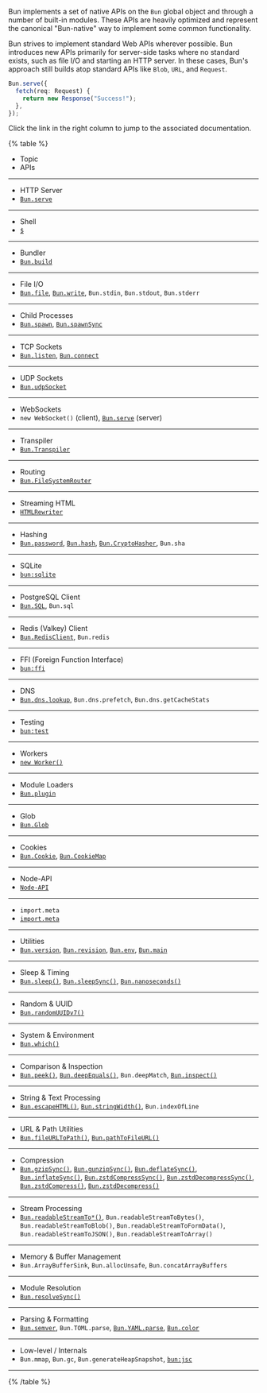 Bun implements a set of native APIs on the `Bun` global object and through a number of built-in modules. These APIs are heavily optimized and represent the canonical "Bun-native" way to implement some common functionality.

Bun strives to implement standard Web APIs wherever possible. Bun introduces new APIs primarily for server-side tasks where no standard exists, such as file I/O and starting an HTTP server. In these cases, Bun's approach still builds atop standard APIs like `Blob`, `URL`, and `Request`.

```ts
Bun.serve({
  fetch(req: Request) {
    return new Response("Success!");
  },
});
```

Click the link in the right column to jump to the associated documentation.

{% table %}

- Topic
- APIs

---

- HTTP Server
- [`Bun.serve`](https://bun.com/docs/api/http#bun-serve)

---

- Shell
- [`$`](https://bun.com/docs/runtime/shell)

---

- Bundler
- [`Bun.build`](https://bun.com/docs/bundler)

---

- File I/O
- [`Bun.file`](https://bun.com/docs/api/file-io#reading-files-bun-file), [`Bun.write`](https://bun.com/docs/api/file-io#writing-files-bun-write), `Bun.stdin`, `Bun.stdout`, `Bun.stderr`

---

- Child Processes
- [`Bun.spawn`](https://bun.com/docs/api/spawn#spawn-a-process-bun-spawn), [`Bun.spawnSync`](https://bun.com/docs/api/spawn#blocking-api-bun-spawnsync)

---

- TCP Sockets
- [`Bun.listen`](https://bun.com/docs/api/tcp#start-a-server-bun-listen), [`Bun.connect`](https://bun.com/docs/api/tcp#start-a-server-bun-listen)

---

- UDP Sockets
- [`Bun.udpSocket`](https://bun.com/docs/api/udp)

---

- WebSockets
- `new WebSocket()` (client), [`Bun.serve`](https://bun.com/docs/api/websockets) (server)

---

- Transpiler
- [`Bun.Transpiler`](https://bun.com/docs/api/transpiler)

---

- Routing
- [`Bun.FileSystemRouter`](https://bun.com/docs/api/file-system-router)

---

- Streaming HTML
- [`HTMLRewriter`](https://bun.com/docs/api/html-rewriter)

---

- Hashing
- [`Bun.password`](https://bun.com/docs/api/hashing#bun-password), [`Bun.hash`](https://bun.com/docs/api/hashing#bun-hash), [`Bun.CryptoHasher`](https://bun.com/docs/api/hashing#bun-cryptohasher), `Bun.sha`

---

- SQLite
- [`bun:sqlite`](https://bun.com/docs/api/sqlite)

---

- PostgreSQL Client
- [`Bun.SQL`](https://bun.com/docs/api/sql), `Bun.sql`

---

- Redis (Valkey) Client
- [`Bun.RedisClient`](https://bun.com/docs/api/redis), `Bun.redis`

---

- FFI (Foreign Function Interface)
- [`bun:ffi`](https://bun.com/docs/api/ffi)

---

- DNS
- [`Bun.dns.lookup`](https://bun.com/docs/api/dns), `Bun.dns.prefetch`, `Bun.dns.getCacheStats`

---

- Testing
- [`bun:test`](https://bun.com/docs/cli/test)

---

- Workers
- [`new Worker()`](https://bun.com/docs/api/workers)

---

- Module Loaders
- [`Bun.plugin`](https://bun.com/docs/bundler/plugins)

---

- Glob
- [`Bun.Glob`](https://bun.com/docs/api/glob)

---

- Cookies
- [`Bun.Cookie`](https://bun.com/docs/api/cookie), [`Bun.CookieMap`](https://bun.com/docs/api/cookie)

---

- Node-API
- [`Node-API`](https://bun.com/docs/api/node-api)

---

- `import.meta`
- [`import.meta`](https://bun.com/docs/api/import-meta)

---

- Utilities
- [`Bun.version`](https://bun.com/docs/api/utils#bun-version), [`Bun.revision`](https://bun.com/docs/api/utils#bun-revision), [`Bun.env`](https://bun.com/docs/api/utils#bun-env), [`Bun.main`](https://bun.com/docs/api/utils#bun-main)

---

- Sleep & Timing
- [`Bun.sleep()`](https://bun.com/docs/api/utils#bun-sleep), [`Bun.sleepSync()`](https://bun.com/docs/api/utils#bun-sleepsync), [`Bun.nanoseconds()`](https://bun.com/docs/api/utils#bun-nanoseconds)

---

- Random & UUID
- [`Bun.randomUUIDv7()`](https://bun.com/docs/api/utils#bun-randomuuidv7)

---

- System & Environment
- [`Bun.which()`](https://bun.com/docs/api/utils#bun-which)

---

- Comparison & Inspection
- [`Bun.peek()`](https://bun.com/docs/api/utils#bun-peek), [`Bun.deepEquals()`](https://bun.com/docs/api/utils#bun-deepequals), `Bun.deepMatch`, [`Bun.inspect()`](https://bun.com/docs/api/utils#bun-inspect)

---

- String & Text Processing
- [`Bun.escapeHTML()`](https://bun.com/docs/api/utils#bun-escapehtml), [`Bun.stringWidth()`](https://bun.com/docs/api/utils#bun-stringwidth), `Bun.indexOfLine`

---

- URL & Path Utilities
- [`Bun.fileURLToPath()`](https://bun.com/docs/api/utils#bun-fileurltopath), [`Bun.pathToFileURL()`](https://bun.com/docs/api/utils#bun-pathtofileurl)

---

- Compression
- [`Bun.gzipSync()`](https://bun.com/docs/api/utils#bun-gzipsync), [`Bun.gunzipSync()`](https://bun.com/docs/api/utils#bun-gunzipsync), [`Bun.deflateSync()`](https://bun.com/docs/api/utils#bun-deflatesync), [`Bun.inflateSync()`](https://bun.com/docs/api/utils#bun-inflatesync), [`Bun.zstdCompressSync()`](https://bun.com/docs/api/utils#bun-zstdcompresssync), [`Bun.zstdDecompressSync()`](https://bun.com/docs/api/utils#bun-zstddecompresssync), [`Bun.zstdCompress()`](https://bun.com/docs/api/utils#bun-zstdcompress), [`Bun.zstdDecompress()`](https://bun.com/docs/api/utils#bun-zstddecompress)

---

- Stream Processing
- [`Bun.readableStreamTo*()`](https://bun.com/docs/api/utils#bun-readablestreamto), `Bun.readableStreamToBytes()`, `Bun.readableStreamToBlob()`, `Bun.readableStreamToFormData()`, `Bun.readableStreamToJSON()`, `Bun.readableStreamToArray()`

---

- Memory & Buffer Management
- `Bun.ArrayBufferSink`, `Bun.allocUnsafe`, `Bun.concatArrayBuffers`

---

- Module Resolution
- [`Bun.resolveSync()`](https://bun.com/docs/api/utils#bun-resolvesync)

---

- Parsing & Formatting
- [`Bun.semver`](https://bun.com/docs/api/semver), `Bun.TOML.parse`, [`Bun.YAML.parse`](https://bun.com/docs/api/yaml), [`Bun.color`](https://bun.com/docs/api/color)

---

- Low-level / Internals
- `Bun.mmap`, `Bun.gc`, `Bun.generateHeapSnapshot`, [`bun:jsc`](https://bun.com/reference/bun/jsc)

---

{% /table %}
